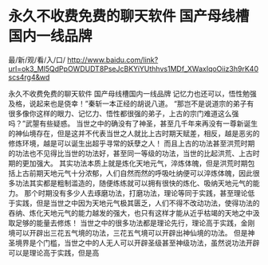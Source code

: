 # 永久不收费免费的聊天软件 国产母线槽国内一线品牌

最/新/观/看/入/口/ http://www.baidu.com/link?url=ok3_Ml5QdPpOWDUDT8PseJcBKYiYUthhvs1MDf_XWaxIqoOiiz3h9rK40scs4rg4&wd

永久不收费免费的聊天软件 国产母线槽国内一线品牌
记忆力也还可以，悟性勉强及格，说起来也是侥幸！”秦斩一本正经的胡说八道。
    “那岂不是说道宗的弟子有很多像你这样的眼力、记忆力、悟性都很强的弟子，上古的宗门难道这么强吗？”武曌有些疑惑。
    当世之中的确没有了神圣，甚至几千年来再没有一尊新诞生的神仙境存在，但是这并不代表当世之人就比上古时期天赋差，相反，越是恶劣的修炼环境，越是可以诞生出超乎寻常的妖孽之人！
    而且上古的功法甚至洪荒时期的功法也不见得比当世的功法好，甚至同一等级的功法，当世的比起洪荒、上古时期的更加强大。
    其实功法本质上就是炼化天地元气，淬炼体魄，但是洪荒时期包括上古前期天地元气十分浓郁，人们自然而然的呼吸吐纳便可以淬炼体魄，因此很多功法其实都是粗制滥造的，随便练练就可以拥有很快的炼化、吸纳天地元气的能力。
    那个时期没有多少人去琢磨功法，打磨功法，理论等同于实践，甚至理论低于实践，但是当世之中因为天地元气极其匮乏，人们不得不改动功法，使得功法的吞纳、炼化天地元气的能力越发的强大，也只有这样才能从近乎枯竭的天地之中汲取足够的能量去修炼！
    当世之中的很多功法都是理论先行，理论高于实践，金刚境可以开辟出三花五气境的功法，三花五气境可以开辟出神仙境的功法。
    但是神圣境界是个门槛，当世之中的人无人可以开辟圣级甚至神级功法，虽然说功法开辟可以是理论高于实践，但是高
